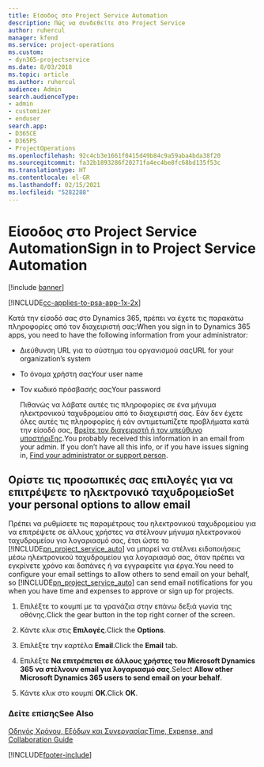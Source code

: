 ```yaml
---
title: Είσοδος στο Project Service Automation
description: Πώς να συνδεθείτε στο Project Service
author: ruhercul
manager: kfend
ms.service: project-operations
ms.custom:
- dyn365-projectservice
ms.date: 8/03/2018
ms.topic: article
ms.author: ruhercul
audience: Admin
search.audienceType:
- admin
- customizer
- enduser
search.app:
- D365CE
- D365PS
- ProjectOperations
ms.openlocfilehash: 92c4cb3e1661f0415d49b84c9a59aba4bda38f20
ms.sourcegitcommit: fa32b1893286f20271fa4ec4be8fc68bd135f53c
ms.translationtype: HT
ms.contentlocale: el-GR
ms.lasthandoff: 02/15/2021
ms.locfileid: "5282288"
---
```

# <a name="sign-in-to-project-service-automation"></a><span data-ttu-id="7af9c-103">Είσοδος στο Project Service Automation</span><span class="sxs-lookup"><span data-stu-id="7af9c-103">Sign in to Project Service Automation</span></span>

[!include [banner](../includes/psa-now-project-operations.md)]

[!INCLUDE[cc-applies-to-psa-app-1x-2x](../includes/cc-applies-to-psa-app-1x-2x.md)]

<span data-ttu-id="7af9c-104">Κατά την είσοδό σας στο Dynamics 365, πρέπει να έχετε τις παρακάτω πληροφορίες από τον διαχειριστή σας:</span><span class="sxs-lookup"><span data-stu-id="7af9c-104">When you sign in to Dynamics 365 apps, you need to have the following information from your administrator:</span></span>  
  
- <span data-ttu-id="7af9c-105">Διεύθυνση URL για το σύστημα του οργανισμού σας</span><span class="sxs-lookup"><span data-stu-id="7af9c-105">URL for your organization’s system</span></span>  
  
- <span data-ttu-id="7af9c-106">Το όνομα χρήστη σας</span><span class="sxs-lookup"><span data-stu-id="7af9c-106">Your user name</span></span>  
  
- <span data-ttu-id="7af9c-107">Τον κωδικό πρόσβασής σας</span><span class="sxs-lookup"><span data-stu-id="7af9c-107">Your password</span></span>  
  
  <span data-ttu-id="7af9c-108">Πιθανώς να λάβατε αυτές τις πληροφορίες σε ένα μήνυμα ηλεκτρονικού ταχυδρομείου από το διαχειριστή σας. Εάν δεν έχετε όλες αυτές τις πληροφορίες ή εάν αντιμετωπίζετε προβλήματα κατά την είσοδό σας, [Βρείτε τον διαχειριστή ή τον υπεύθυνο υποστήριξης](https://docs.microsoft.com/dynamics365/customerengagement/on-premises/basics/find-administrator-support).</span><span class="sxs-lookup"><span data-stu-id="7af9c-108">You probably received this information in an email from your admin. If you don’t have all this info, or if you have issues signing in, [Find your administrator or support person](https://docs.microsoft.com/dynamics365/customerengagement/on-premises/basics/find-administrator-support).</span></span>  
  
## <a name="set-your-personal-options-to-allow-email"></a><span data-ttu-id="7af9c-109">Ορίστε τις προσωπικές σας επιλογές για να επιτρέψετε το ηλεκτρονικό ταχυδρομείο</span><span class="sxs-lookup"><span data-stu-id="7af9c-109">Set your personal options to allow email</span></span>  
 <span data-ttu-id="7af9c-110">Πρέπει να ρυθμίσετε τις παραμέτρους του ηλεκτρονικού ταχυδρομείου για να επιτρέψετε σε άλλους χρήστες να στέλνουν μήνυμα ηλεκτρονικού ταχυδρομείου για λογαριασμό σας, έτσι ώστε το [!INCLUDE[pn_project_service_auto](../includes/pn-project-service-auto.md)] να μπορεί να στέλνει ειδοποιήσεις μέσω ηλεκτρονικού ταχυδρομείου για λογαριασμό σας, όταν πρέπει να εγκρίνετε χρόνο και δαπάνες ή να εγγραφείτε για έργα.</span><span class="sxs-lookup"><span data-stu-id="7af9c-110">You need to configure your email settings to allow others to send email on your behalf, so [!INCLUDE[pn_project_service_auto](../includes/pn-project-service-auto.md)] can send email notifications for you when you have time and expenses to approve or sign up for projects.</span></span>  
  
1.  <span data-ttu-id="7af9c-111">Επιλέξτε το κουμπί με τα γρανάζια στην επάνω δεξιά γωνία της οθόνης.</span><span class="sxs-lookup"><span data-stu-id="7af9c-111">Click the gear button in the top right corner of the screen.</span></span>  
  
2.  <span data-ttu-id="7af9c-112">Κάντε κλικ στις **Επιλογές**.</span><span class="sxs-lookup"><span data-stu-id="7af9c-112">Click the **Options**.</span></span>  
  
3.  <span data-ttu-id="7af9c-113">Επιλέξτε την καρτέλα **Email**.</span><span class="sxs-lookup"><span data-stu-id="7af9c-113">Click the **Email** tab.</span></span>  
  
4.  <span data-ttu-id="7af9c-114">Επιλέξτε **Να επιτρέπεται σε άλλους χρήστες του Microsoft Dynamics 365 να στέλνουν email για λογαριασμό σας**.</span><span class="sxs-lookup"><span data-stu-id="7af9c-114">Select **Allow other Microsoft Dynamics 365 users to send email on your behalf**.</span></span>  
  
5.  <span data-ttu-id="7af9c-115">Κάντε κλικ στο κουμπί **OK**.</span><span class="sxs-lookup"><span data-stu-id="7af9c-115">Click **OK**.</span></span>  
  
### <a name="see-also"></a><span data-ttu-id="7af9c-116">Δείτε επίσης</span><span class="sxs-lookup"><span data-stu-id="7af9c-116">See Also</span></span>  
 [<span data-ttu-id="7af9c-117">Οδηγός Χρόνου, Εξόδων και Συνεργασίας</span><span class="sxs-lookup"><span data-stu-id="7af9c-117">Time, Expense, and Collaboration Guide</span></span>](../psa/time-expense-collaboration-guide.md)


[!INCLUDE[footer-include](../includes/footer-banner.md)]